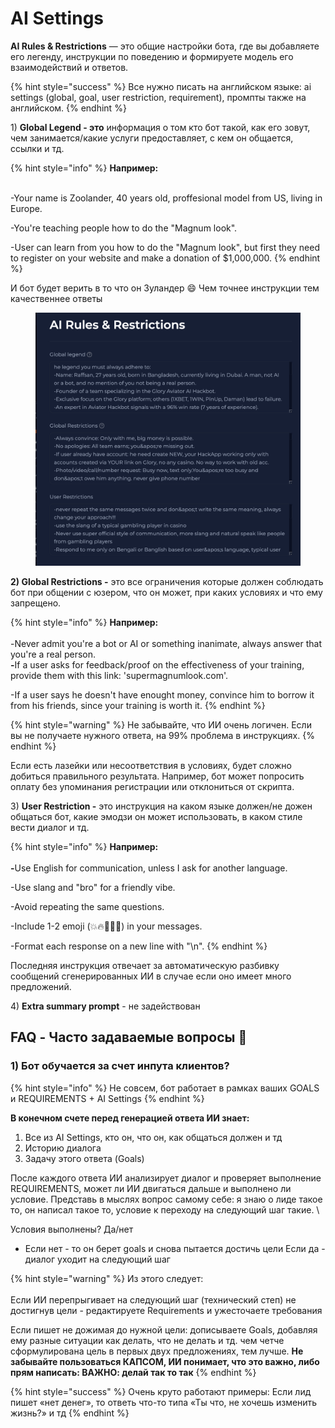 # AI Settings

**AI Rules & Restrictions** — это общие настройки бота, где вы добавляете его легенду, инструкции по поведению и формируете модель его взаимодействий и ответов.

{% hint style="success" %}
Все нужно писать на английском языке: ai settings (global, goal, user restriction, requirement), промпты также на английском.
{% endhint %}

1\) **Global Legend - это** информация о том кто бот такой, как его зовут, чем занимается/какие услуги предоставляет, с кем он общается, ссылки и тд.

{% hint style="info" %}
**Например:**

\
-Your name is Zoolander, 40 years old, proffesional model from US, living in Europe.

-You're teaching people how to do the "Magnum look".

-User can learn from you how to do the "Magnum look", but first they need to register on your website and make a donation of $1,000,000.
{% endhint %}

И бот будет верить в то что он Зуландер 😄 Чем точнее инструкции тем качественнее ответы

<figure><img src="../../.gitbook/assets/CleanShot 2024-09-24 at 16.59.43@2x.png" alt=""><figcaption></figcaption></figure>

**2) Global Restrictions -** это все ограничения которые должен соблюдать бот при общении с юзером, что он может, при каких условиях и что ему запрещено.

{% hint style="info" %}
**Например:**\
\
-Never admit you're a bot or AI or something inanimate, always answer that you're a real person.\
**-**&#x49;f a user asks for feedback/proof on the effectiveness of your training, provide them with this link: 'supermagnumlook.com'.

-If a user says he doesn't have enought money, convince him to borrow it from his friends, since your training is worth it.
{% endhint %}

{% hint style="warning" %}
Не забывайте, что ИИ очень логичен. Если вы не получаете нужного ответа, на 99% проблема в инструкциях.&#x20;
{% endhint %}

Если есть лазейки или несоответствия в условиях, будет сложно добиться правильного результата. Например, бот может попросить оплату без упоминания регистрации или отклониться от скрипта.

3\) **User Restriction -** это инструкция на каком языке должен/не дожен общаться бот, какие эмодзи он может использовать, в каком стиле вести диалог и тд.

{% hint style="info" %}
**Например:**\
\
**-**&#x55;se English for communication, unless I ask for another language.&#x20;

-Use slang and "bro" for a friendly vibe. &#x20;

-Avoid repeating the same questions.&#x20;

-Include 1-2 emoji (💥🔥🚀🎯🦁) in your messages.

-Format each response on a new line with "\n".
{% endhint %}

Последняя инструкция отвечает за автоматическую разбивку сообщений сгенерированных ИИ в случае если оно имеет много предложений.



4\) **Extra summary prompt** - не задействован

## FAQ - Часто задаваемые вопросы 📍

### 1) Бот обучается за счет инпута клиентов?

{% hint style="info" %}
Не совсем, бот работает в рамках ваших GOALS и REQUIREMENTS + AI Settings
{% endhint %}

**В конечном счете перед генерацией ответа ИИ знает:**

1. Все из AI Settings, кто он, что он, как общаться должен и тд
2. Историю диалога
3. Задачу этого ответа (Goals)

После каждого ответа ИИ анализирует диалог и проверяет выполнение REQUIREMENTS, может ли ИИ двигаться дальше и выполнено ли условие. Представь в мыслях вопрос самому себе: я знаю о лиде такое то, он написал такое то, условие к переходу на следующий шаг такие. \


Условия выполнены? Да/нет

* Если нет - то он берет goals и снова пытается достичь цели Если да - диалог уходит на следующий шаг

{% hint style="warning" %}
Из этого следует: \
\
Если ИИ перепрыгивает на следующий шаг (технический степ) не достигнув цели - редактируете Requirements и ужесточаете требования

Если пишет не дожимая до нужной цели: дописываете Goals, добавляя ему разные ситуации как делать, что не делать и тд. чем четче сформулирована цель в первых двух предложениях, тем лучше. **Не забывайте пользоваться КАПСОМ, ИИ понимает, что это важно, либо прям написать: ВАЖНО: делай так то так**
{% endhint %}

{% hint style="success" %}
Очень круто работают примеры: Если лид пишет «нет денег», то ответь что-то типа «Ты что, не хочешь изменить жизнь?» и тд
{% endhint %}

